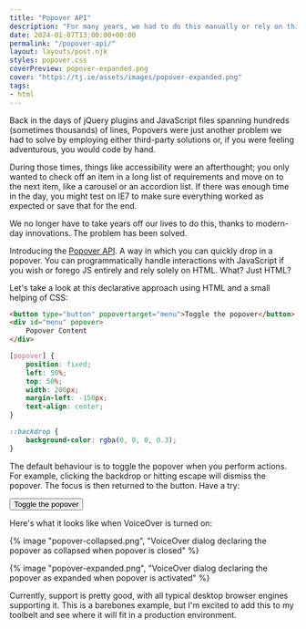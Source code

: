 ```yaml
---
title: "Popover API"
description: "For many years, we had to do this manually or rely on third-party solutions. Now, though, it's a different world."
date: 2024-01-07T13:00:00+00:00
permalink: "/popover-api/"
layout: layouts/post.njk
styles: popover.css
coverPreview: popover-expanded.png
cover: "https://tj.ie/assets/images/popover-expanded.png"
tags:
- html
---
```


Back in the days of jQuery plugins and JavaScript files spanning hundreds (sometimes thousands) of lines, Popovers were just another problem we had to solve by employing either third-party solutions or, if you were feeling adventurous, you would code by hand.

During those times, things like accessibility were an afterthought; you only wanted to check off an item in a long list of requirements and move on to the next item, like a carousel or an accordion list. If there was enough time in the day, you might test on IE7 to make sure everything worked as expected or save that for the end.

We no longer have to take years off our lives to do this, thanks to modern-day innovations. The problem has been solved.

Introducing the [Popover API](https://developer.mozilla.org/en-US/docs/Web/API/Popover_API). A way in which you can quickly drop in a popover. You can programmatically handle interactions with JavaScript if you wish or forego JS entirely and rely solely on HTML. What? Just HTML?

Let's take a look at this declarative approach using HTML and a small helping of CSS:

```html
<button type="button" popovertarget="menu">Toggle the popover</button>
<div id="menu" popover>
    Popover Content
</div>
```

```css
[popover] {
    position: fixed;
    left: 50%;
    top: 50%;
    width: 200px;
    margin-left: -150px;
    text-align: center;
}

::backdrop {
    background-color: rgba(0, 0, 0, 0.3);
}
```

The default behaviour is to toggle the popover when you perform actions. For example, clicking the backdrop or hitting escape will dismiss the popover. The focus is then returned to the button. Have a try:


<div class="c-demo">
    <button type="button" popovertarget="menu">Toggle the popover</button>
    <div id="menu" popover>Popover content</div>
</div>

Here's what it looks like when VoiceOver is turned on:

{% image "popover-collapsed.png", "VoiceOver dialog declaring the popover as collapsed when popover is closed" %}

{% image "popover-expanded.png", "VoiceOver dialog declaring the popover as expanded when popover is activated" %}

Currently, support is pretty good, with all typical desktop browser engines supporting it. This is a barebones example, but I'm excited to add this to my toolbelt and see where it will fit in a production environment.
